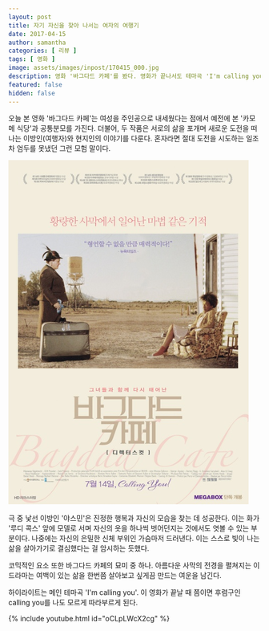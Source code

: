 ```yaml
---
layout: post
title: 자기 자신을 찾아 나서는 여자의 여행기
date: 2017-04-15
author: samantha
categories: [ 리뷰 ]
tags: [ 영화 ]
image: assets/images/inpost/170415_000.jpg
description: 영화 '바그다드 카페'를 봤다. 영화가 끝나서도 테마곡 'I'm calling you'는 계속 귓가를 멤돈다.
featured: false
hidden: false
---
```


오늘 본 영화 '바그다드 카페'는 여성을 주인공으로 내세웠다는 점에서 예전에 본 '카모메 식당'과 공통분모를 가진다. 더불어, 두  작품은 서로의 삶을 포개며 새로운 도전을 떠나는 이방인(여행자)와 현지인의 이야기를 다룬다. 혼자라면 절대 도전을 시도하는 일조차 엄두를 못냈던 그런 모험 말이다.

![](https://github.com/samantha-writer/blog/blob/master/assets/images/inpost/170415_001.jpg?raw=true)

극 중 낯선 이방인 '야스민'은 진정한 행복과 자신의 모습을 찾는 데 성공한다. 이는 화가 '루디 콕스' 앞에 모델로 서며 자신의 옷을 하나씩 벗어던지는 것에서도 엿볼 수 있는 부분이다. 나중에는 자신의 은밀한 신체 부위인 가슴마저 드러낸다. 이는 스스로 빛이 나는 삶을 살아가기로 결심했다는 걸 암시하는 듯했다.

코믹적인 요소 또한 바그다드 카페의 묘미 중 하나. 아름다운 사막의 전경을 펼쳐지는 이 드라마는 여백이 있는 삶을 한번쯤 살아보고 싶게끔 만드는 여운을 남긴다.

하이라이트는 메인 테마곡 'I'm calling you'. 이 영화가 끝날 때 쯤이면 후렴구인 calling you를 나도 모르게 따라부르게 된다.

{% include youtube.html id="oCLpLWcX2cg" %}
